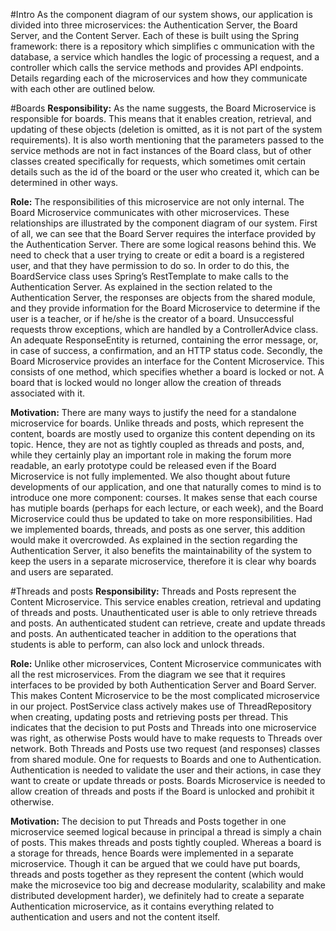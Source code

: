 #Intro
As the component diagram of our system shows, our application is divided into three 
microservices: the Authentication Server, the Board Server, and the Content Server. 
Each of these is built using the Spring framework: there is a repository which simplifies c
ommunication with the database, a service which handles the logic of processing a 
request, and a controller which calls the service methods and provides API endpoints. 
Details regarding each of the microservices and how they communicate with each other are outlined below.

#Boards
**Responsibility:** As the name suggests, the Board Microservice is responsible for boards. 
This means that it enables creation, retrieval, and updating of these objects 
(deletion is omitted, as it is not part of the system requirements). 
It is also worth mentioning that the parameters passed to the service methods 
are not in fact instances of the Board class, but of other classes created 
specifically for requests, which sometimes omit certain details such as the id of the 
board or the user who created it, which can be determined in other ways.

**Role:** The responsibilities of this microservice are not only internal. 
The Board Microservice communicates with other microservices. 
These relationships are illustrated by the component diagram of our system. 
First of all, we can see that the Board Server requires the interface provided 
by the Authentication Server. There are some logical reasons behind this. We need 
to check that a user trying to create or edit a board is a registered user, and that 
they have permission to do so. In order to do this, the BoardService class uses 
Spring’s RestTemplate to make calls to the Authentication Server. As explained in
the section related to the Authentication Server, the responses are objects from 
the shared module, and they provide information for the Board Microservice to 
determine if the user is a teacher, or if he/she is the creator of a board. 
Unsuccessful requests throw exceptions, which are handled by a ControllerAdvice class. 
An adequate ResponseEntity is returned, containing the error message, or, in case of 
success, a confirmation, and an HTTP status code. Secondly, the Board Microservice 
provides an interface for the Content Microservice. This consists of one method, 
which specifies whether a board is locked or not. A board that is locked would 
no longer allow the creation of threads associated with it. 
 
 **Motivation:** There are many ways to justify the need for a standalone microservice for 
boards. Unlike threads and posts, which represent the content, boards are mostly used to 
organize this content depending on its topic. Hence, they are not as tightly 
coupled as threads and posts, and, while they certainly play an important role in 
making the forum more readable, an early prototype could be released even if the Board 
Microservice is not fully implemented. We also thought about future developments of our 
application, and one that naturally comes to mind is to introduce one more component: 
courses. It makes sense that each course has mutiple boards (perhaps for each lecture, 
or each week), and the Board Microservice could thus be updated to take on more 
responsibilities. Had we implemented boards, threads, and posts as one server, 
this addition would make it overcrowded.
As explained in the section regarding the Authentication Server, it also benefits 
the maintainability of the system to keep the users in a separate microservice, 
therefore it is clear why boards and users are separated.

#Threads and posts
**Responsibility:** Threads and Posts represent the Content Microservice. This service enables creation, retrieval and updating of threads and posts. Unauthenticated user is able to only retrieve threads and posts. An authenticated student can retrieve, create and update threads and posts. An authenticated teacher in addition to the operations that students is able to perform, can also lock and unlock threads.

**Role:** Unlike other microservices, Content Microservice communicates with all the rest microservices. From the diagram we see that it requires interfaces to be provided by both Authentication Server and Board Server. This makes Content Microservice to be the most complicated microservice in our project. PostService class actively makes use of ThreadRepository when creating, updating posts and retrieving posts per thread. This indicates that the decision to put Posts and Threads into one microservice was right, as otherwise Posts would have to make requests to Threads over network. Both Threads and Posts use two request (and responses) classes from shared module. One for requests to Boards and one to Authentication. Authentication is needed to validate the user and their actions, in case they want to create or update threads or posts. Boards Microservice is needed to allow creation of threads and posts if the Board is unlocked and prohibit it otherwise.

**Motivation:** The decision to put Threads and Posts together in one microservice seemed logical because in principal a thread is simply a chain of posts. This makes threads and posts tightly coupled. Whereas a board is a storage for threads, hence Boards were implemented in a separate microservice. Though it can be argued that we could have put boards, threads and posts together as they represent the content (which would make the microsevice too big and decrease modularity, scalability and make distributed development harder), we definitely had to create a separate Authentication microservice, as it contains everything related to authentication and users and not the content itself. 

